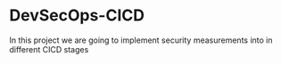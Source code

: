 # DevSecOps-CICD
In this project we are going to implement security measurements into in different CICD stages
